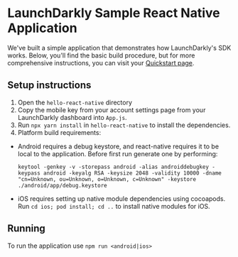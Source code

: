 # LaunchDarkly Sample React Native Application

We've built a simple application that demonstrates how LaunchDarkly's SDK works. Below, you'll find the basic build procedure, but for more comprehensive instructions, you can visit your [Quickstart page](https://app.launchdarkly.com/quickstart#/).

## Setup instructions

1. Open the ```hello-react-native``` directory
2. Copy the mobile key from your account settings page from your LaunchDarkly dashboard into `App.js`.
3. Run `npx yarn install` in `hello-react-native` to install the dependencies.
4. Platform build requirements:
  * Android requires a debug keystore, and react-native requires it to be local to the application. Before first run generate one by performing: 
    ```
    keytool -genkey -v -storepass android -alias androiddebugkey -keypass android -keyalg RSA -keysize 2048 -validity 10000 -dname "cn=Unknown, ou=Unknown, o=Unknown, c=Unknown" -keystore ./android/app/debug.keystore
    ```
  * iOS requires setting up native module dependencies using cocoapods. Run `cd ios; pod install; cd ..` to install native modules for iOS.

## Running

To run the application use `npm run <android|ios>`
